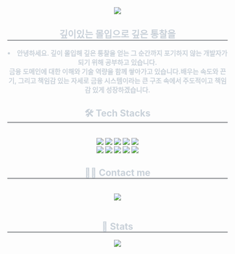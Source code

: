 <div align= "center">
    <img src="https://capsule-render.vercel.app/api?type=waving&color=0:4133ff,100:fffafa&height=120&text=Financial%20Backend%20Developer&animation=&fontColor=ffffff&fontSize=40" />
    </div>
    <div align= "center"> 
    <h2 style="border-bottom: 1px solid #21262d; color: #c9d1d9;"> 깊이있는 몰입으로 깊은 통찰을 </h2>  
    <div style="font-weight: 700; font-size: 15px; text-align: center; color: #c9d1d9;"> <li> 안녕하세요. 깊이 몰입해 깊은 통찰을 얻는 그 순간까지 포기하지 않는 개발자가 되기 위해 공부하고 있습니다.</li>금융 도메인에 대한 이해와 기술 역량을 함께 쌓아가고 있습니다.</li>배우는 속도와 끈기, 그리고 책임감 있는 자세로 금융 시스템이라는 큰 구조 속에서 주도적이고 책임감 있게 성장하겠습니다. </div> 
    </div>
    <div align= "center">
    <h2 style="border-bottom: 1px solid #21262d; color: #c9d1d9;"> 🛠️ Tech Stacks </h2> <br> 
    <div style="margin: 0 auto; text-align: center;" align= "center"> <img src="https://img.shields.io/badge/Spring Boot-6DB33F?style=flat-square&logo=Spring Boot&logoColor=white">
          <img src="https://img.shields.io/badge/Spring-6DB33F?style=flat-square&logo=Spring&logoColor=white">
          <img src="https://img.shields.io/badge/HTML5-E34F26?style=flat-square&logo=HTML5&logoColor=white">
          <img src="https://img.shields.io/badge/Javascript-F7DF1E?style=flat-square&logo=Javascript&logoColor=white">
          <img src="https://img.shields.io/badge/MySQL-4479A1?style=flat-square&logo=MySQL&logoColor=white">
          <br/><img src="https://img.shields.io/badge/MariaDB-003545?style=flat-square&logo=MariaDB&logoColor=white">
          <img src="https://img.shields.io/badge/Java-007396?style=flat-square&logo=Java&logoColor=white">
          <img src="https://img.shields.io/badge/Notion-000000?style=flat-square&logo=Notion&logoColor=white">
          <img src="https://img.shields.io/badge/Github-181717?style=flat-square&logo=Github&logoColor=white">
          <img src="https://img.shields.io/badge/Apache Tomcat-F8DC75?style=flat-square&logo=Apache Tomcat&logoColor=white">
          <br/></div>
    </div>
    <div align= "center">
    <h2 style="border-bottom: 1px solid #21262d; color: #c9d1d9;"> 🧑‍💻 Contact me </h2> <br> 
    <div align= "center"> <a href=https://velog.io/@han97901/posts> <img src="https://img.shields.io/badge/Velog-20C997?style=flat-square&logo=Velog&logoColor=white&link=https://velog.io/@han97901/posts"> </a>
          </div>  <br> 
    <div align= "center">  </div> 
    </div>
    <div align= "center"> 
    <h2 style="border-bottom: 1px solid #21262d; color: #c9d1d9;"> 🏅 Stats </h2> <div align= "center">  <img src="https://github-readme-stats.vercel.app/api/top-langs/?username=combe4259&layout=compact&bg_color=180,ffffff,00000000&title_color=000000&text_color=000000"
          /> </div> 
    </div>
    

